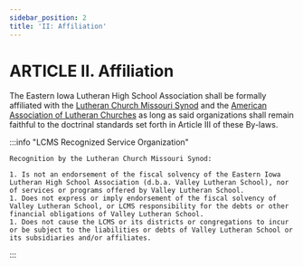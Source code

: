 ```yaml
---
sidebar_position: 2
title: 'II: Affiliation'
---
```


# ARTICLE II. Affiliation

The Eastern Iowa Lutheran High School Association shall be formally affiliated with the [Lutheran Church Missouri Synod](https://www.lcms.org) and the [American Association of Lutheran Churches](https://www.taalc.org) as long as said organizations shall remain faithful to the doctrinal standards set forth in Article III of these By-laws.

:::info "LCMS Recognized Service Organization"

    Recognition by the Lutheran Church Missouri Synod:

    1. Is not an endorsement of the fiscal solvency of the Eastern Iowa Lutheran High School Association (d.b.a. Valley Lutheran School), nor of services or programs offered by Valley Lutheran School. 
    1. Does not express or imply endorsement of the fiscal solvency of Valley Lutheran School, or LCMS responsibility for the debts or other financial obligations of Valley Lutheran School.
    1. Does not cause the LCMS or its districts or congregations to incur or be subject to the liabilities or debts of Valley Lutheran School or its subsidiaries and/or affiliates.

:::

